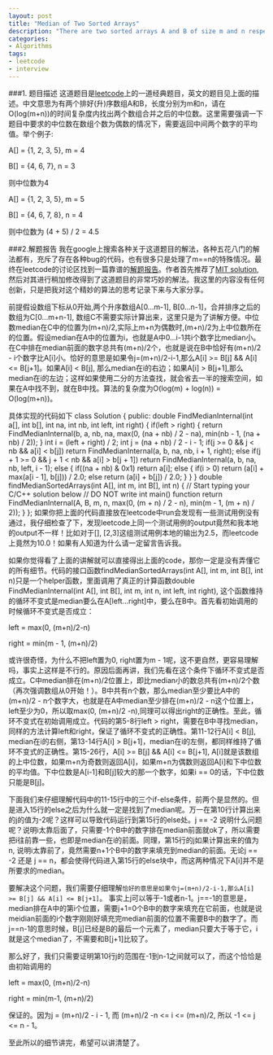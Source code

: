 ```yaml
---
layout: post
title: "Median of Two Sorted Arrays"
description: "There are two sorted arrays A and B of size m and n respectively. Find the median of the two sorted arrays. The overall run time complexity should be O(log (m+n))"
categories:
- Algorithms
tags:
- leetcode
- interview
---
```

###1. 题目描述
这道题目是[leetcode](leetcode.com)上的一道经典题目，英文的题目见上面的描述。中文意思为有两个排好(升)序数组A和B，长度分别为m和n，请在O(log(m+n))的时间复杂度内找出两个数组合并之后的中位数。这里需要强调一下题目中要求的中位数在数组个数为偶数的情况下，需要返回中间两个数字的平均值。举个例子:

A[] = {1, 2, 3, 5}, m = 4

B[] = {4, 6, 7}, n = 3

则中位数为4

A[] = {1, 2, 3, 5}, m = 5

B[] = {4, 6, 7, 8}, n = 4

则中位数为 (4 + 5) / 2 = 4.5

###2.解题报告
我在google上搜索各种关于这道题目的解法，各种五花八门的解法都有，充斥了存在各种bug的代码，也有很多只是处理了m==n的特殊情况。最终在leetcode的讨论区找到一篇靠谱的[解题报告](http://leetcode.com/2011/03/median-of-two-sorted-arrays.html)。作者首先推荐了[MIT solution](http://www2.myoops.org/course_material/mit/NR/rdonlyres/Electrical-Engineering-and-Computer-Science/6-046JFall-2005/30C68118-E436-4FE3-8C79-6BAFBB07D935/0/ps9sol.pdf), 然后对其进行稍加修改得到了这道题目的非常巧妙的解法。我这里的内容没有任何创新，只是把我对这个精妙的算法的思考记录下来与大家分享。

前提假设数组下标从0开始,两个升序数组A[0...m-1], B[0...n-1]，合并排序之后的数组为C[0...m+n-1], 数组C不需要实际计算出来，这里只是为了讲解方便。中位数median在C中的位置为(m+n)/2,实际上m+n为偶数时,(m+n)/2为上中位数所在的位置。假设median在A中的位置为i，也就是A中0...i-1共i个数字比median小。在C中排在median前面的数字总共有(m+n)/2个，也就是说在B中恰好有(m+n)/2 - i个数字比A[i]小。恰好的意思是如果令j=(m+n)/2-i-1,那么A[i] >= B[j] && A[i] <= B[j+1]。如果A[i] < B[j], 那么median在i的右边；如果A[i] > B[j+1],那么median在i的左边；这样如果使用二分的方法查找，就会省去一半的搜索空间，如果在A中找不到，就在B中找。算法的复杂度为O(log(m) + log(n)) = O(log(m+n))。

具体实现的代码如下
	class Solution {
	public:
		double FindMedianInternal(int a[], int b[], int na, int nb, int left, int right)
		{
			if(left > right)
			{
				return FindMedianInternal(b, a, nb, na, max(0, (na + nb) / 2 - na), min(nb - 1, (na + nb) / 2));
			}
			int i = (left + right) / 2;
			int j = (na + nb) / 2 - i - 1;
			if(j >= 0 && j < nb && a[i] < b[j])
				return FindMedianInternal(a, b, na, nb, i + 1, right);
			else if(j + 1 >= 0 && j + 1 < nb && a[i] > b[j + 1])
				return FindMedianInternal(a, b, na, nb, left, i - 1);
			else
			{
				if((na + nb) & 0x1)
					return a[i];
				else
				{
					if(i > 0)
						return (a[i] + max(a[i - 1], b[j])) / 2.0;
					else
						return (a[i] + b[j]) / 2.0;
				}
			}
		}
		double findMedianSortedArrays(int A[], int m, int B[], int n) {
			// Start typing your C/C++ solution below
			// DO NOT write int main() function
			return FindMedianInternal(A, B, m, n, max(0, (m + n) / 2 - n), min(m - 1, (m + n) / 2));
		}
	};
如果你把上面的代码直接放在leetcode中run会发现有一些测试用例没有通过，我仔细检查了下，发现leetcode上同一个测试用例的output竟然和我本地的output不一样！比如对于[], [2,3]这组测试用例本地的输出为2.5，而leetcode上竟然为10.0！如果有人知道为什么请一定留言告诉我。

如果你觉得看了上面的讲解就可以直接得出上面的code，那你一定是没有弄懂它的所有细节。代码的接口函数findMedianSortedArrays(int A[], int m, int B[], int n)只是一个helper函数，里面调用了真正的计算函数double FindMedianInternal(int A[], int B[], int m, int n, int left, int right), 这个函数维持的循环不变式是median要么在A[left...right]中，要么在B中。首先看初始调用的时候循环不变式是否成立：

left = max(0, (m+n)/2-n)

right = min(m - 1, (m+n)/2)

或许很奇怪，为什么不把left置为0, right置为m - 1呢，这不更自然，更容易理解吗，事实上这样是不行的。原因后面再讲，我们先看在这个条件下循环不变式是否成立。C中median排在(m+n)/2位置上，即比median小的数总共有(m+n)/2个数（再次强调数组从0开始！）。B中共有n个数，那么median至少要比A中的(m+n)/2 - n个数字大，也就是在A中median至少排在(m+n)/2 - n这个位置上，left至少为0，所以取max(0, (m+n)/2 -n),同理可以得出right的正确性。至此，循环不变式在初始调用成立。代码的第5-8行left > right，需要在B中寻找median，同样的方法计算left和right，保证了循环不变式的正确性。第11-12行A[i] < B[j], median在i的右侧，第13-14行A[i] > B[j+1]，median在i的左侧，都同样维持了循环不变式的正确性。第15-26行，A[i] >= B[j] && A[i] <= B[j+1], A[i]就是该数组的上中位数，如果m+n为奇数则返回A[i]，如果m+n为偶数则返回A[i]和下中位数的平均值。下中位数是A[i-1]和B[j]较大的那一个数字，如果i == 0的话，下中位数只能是B[j]。

下面我们来仔细理解代码中的11-15行中的三个if-else条件，前两个是显然的。但是进入15行的else之后为什么就一定是找到了median呢。万一在第10行计算出来的j的值为-2呢？这样可以导致代码运行到第15行的else处。j == -2 说明什么问题呢？说明i太靠后面了，只需要-1个B中的数字排在median前面就ok了，所以需要把i往前靠一些，也即是median在i的前面。同理，第15行的j如果计算出来的值为n, 说明i太靠前了，竟然需要n+1个B中的数字来填充到median的前面。无论j == -2 还是 j == n，都会使得代码进入第15行的else块中，而这两种情况下A[i]并不是所要求的median。

要解决这个问题，我们需要仔细理解<code class="code">恰好的意思是如果令j=(m+n)/2-i-1,那么A[i] >= B[j] && A[i] <= B[j+1]</code>。 事实上j可以等于-1或者n-1。j==-1的意思是，median排在A中的第i个位置，需要j+1=0个B中的数字来填充在它前面，也就是说meidian前面的i个数字刚刚好填充完median前面的位置不需要B中的数字了。而j==n-1的意思时候，B[j]已经是B的最后一个元素了，median只要大于等于它，i就是这个median了，不需要和B[j+1]比较了。

那么好了，我们只需要证明第10行j的范围在-1到n-1之间就可以了，而这个恰恰是由初始调用的

left = max(0, (m+n)/2-n)

right = min(m-1, (m+n)/2)

保证的。因为j = (m+n)/2 - i - 1, 而 (m+n)/2 -n <= i <= (m+n)/2, 所以 -1 <= j <= n - 1。

至此所以的细节讲完，希望可以讲清楚了。
